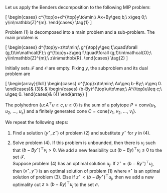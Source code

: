 Let us apply the Benders decomposition to the following MIP problem:

\[
\begin{cases}
c^{\top}x+d^{\top}y\to\min;\\
Ax+By\geq b;\\
x\geq 0;\\
y\in\mathbb{Z}^{m}.
\end{cases}
\tag{1}
\]

Problem (1) is decomposed into a main problem and a sub-problem. The main 
problem is

\[
\begin{cases}
d^{\top}y+z\to\min;\\
g^{\top}y\geq f,\quad\forall (g,f)\in\mathcal{F};\\
g^{\top}y+z\geq f,\quad\forall (g,f)\in\mathcal{O};\\
y\in\mathbb{Z}^{m};\\
z\in\mathbb{R}.
\end{cases}
\tag{2}
\]

Initially sets $\mathcal{F}$ and $\mathcal{O}$ are empty. Fixing $y$, the 
subproblem and its dual problem are

\[
\begin{array}{llcll}
\begin{cases}
c^{\top}x\to\min;\\
Ax\geq b-By;\\
x\geq 0.
\end{cases}& (3)& &
\begin{cases}
(b-By)^{\top}u\to\max;\\
A^{\top}u\leq c;\\
u\geq 0.
\end{cases}& (4)
\end{array}
\]

The polyhedron $\{u\colon A^{\top}u\geq c,u\geq 0\}$ is the sum of a polytope
$P=\mathrm{conv}\{u_{1}$, $u_{2}$, $\ldots$, $u_{s}\}$ and a finitely generated
cone $C=\mathrm{cone}\{v_{1}$, $v_{2}$, $\ldots$, $v_{t}\}$.

We repeat the following steps:

1. Find a solution $(y^{\star},z^{\star})$ of problem (2) and substitute 
$y^{\star}$ for $y$ in (4).

2. Solve problem (4). If this problem is unbounded, then there is $v_{i}$ such
that $(b-By^{\star})^{\top}v_{i}> 0$. We add a new feasibility cut 
$(b-By)^{\top}v_{i}\leq 0$ to the set $\mathcal{F}$.   
   Suppose problem (4) has an optimal solution $u_{j}$. If 
   $z^{\star}=(b-By^{\star})^{\top}u_{j}$, then $(x^{\star},y^{\star})$ is an 
   optimal solution of problem (1) where $x^{\star}$ is an optimal solution of 
   problem (3). Else if $z^{\star}<(b-By^{\star})^{\top}u_{j}$, then we add 
   a new optimality cut $z\geq (b-By)^{\top}u_{j}$ to the set $\mathcal{O}$.
